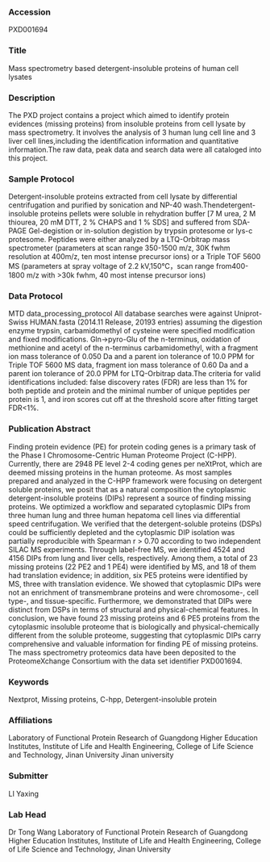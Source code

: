 ### Accession
PXD001694

### Title
Mass spectrometry based detergent-insoluble proteins of  human cell lysates

### Description
The PXD project contains a project which aimed to identify  protein evidences (missing proteins) from insoluble proteins from cell lysate by mass spectrometry. It  involves the analysis of 3 human lung cell line and 3 liver cell lines,including the identification information and quantitative information.The raw data, peak data and search data were all cataloged into this project.

### Sample Protocol
Detergent-insoluble proteins extracted from cell lysate by differential centrifugation and purified by sonication and NP-40 wash.Thendetergent-insoluble proteins pellets were soluble in rehydration buffer [7 M urea, 2 M thiourea, 20 mM DTT, 2 % CHAPS and 1 % SDS] and suffered from SDA-PAGE Gel-degistion or in-solution degistion by trypsin protesome or lys-c protesome.  Peptides were either analyzed by a LTQ-Orbitrap mass spectrometer (parameters at scan range 350-1500 m/z,  30K fwhm resolution at 400m/z, ten most intense precursor ions) or a Triple TOF 5600 MS (parameters at spray voltage of 2.2 kV,150℃，scan range from400-1800 m/z with >30k fwhm, 40  most intense precursor ions)

### Data Protocol
MTD data_processing_protocol All database searches were against Uniprot-Swiss HUMAN.fasta (2014.11 Release, 20193 entries) assuming the digestion enzyme trypsin, carbamidomethyl of cysteine were specified modification and fixed modifications. Gln->pyro-Glu of the n-terminus, oxidation of methionine and acetyl of the n-terminus carbamidomethyl, with a fragment ion mass tolerance of 0.050 Da and a parent ion tolerance of 10.0 PPM for Triple TOF 5600 MS data, fragment ion mass tolerance of 0.60 Da and a parent ion tolerance of 20.0 PPM for LTQ-Orbitrap data.The criteria for valid identifications included: false discovery rates (FDR) are less than 1% for both peptide and protein and the minimal number of unique peptides per protein is 1, and iron scores cut off at the threshold score after fitting target FDR<1%.

### Publication Abstract
Finding protein evidence (PE) for protein coding genes is a primary task of the Phase I Chromosome-Centric Human Proteome Project (C-HPP). Currently, there are 2948 PE level 2-4 coding genes per neXtProt, which are deemed missing proteins in the human proteome. As most samples prepared and analyzed in the C-HPP framework were focusing on detergent soluble proteins, we posit that as a natural composition the cytoplasmic detergent-insoluble proteins (DIPs) represent a source of finding missing proteins. We optimized a workflow and separated cytoplasmic DIPs from three human lung and three human hepatoma cell lines via differential speed centrifugation. We verified that the detergent-soluble proteins (DSPs) could be sufficiently depleted and the cytoplasmic DIP isolation was partially reproducible with Spearman r &gt; 0.70 according to two independent SILAC MS experiments. Through label-free MS, we identified 4524 and 4156 DIPs from lung and liver cells, respectively. Among them, a total of 23 missing proteins (22 PE2 and 1 PE4) were identified by MS, and 18 of them had translation evidence; in addition, six PE5 proteins were identified by MS, three with translation evidence. We showed that cytoplasmic DIPs were not an enrichment of transmembrane proteins and were chromosome-, cell type-, and tissue-specific. Furthermore, we demonstrated that DIPs were distinct from DSPs in terms of structural and physical-chemical features. In conclusion, we have found 23 missing proteins and 6 PE5 proteins from the cytoplasmic insoluble proteome that is biologically and physical-chemically different from the soluble proteome, suggesting that cytoplasmic DIPs carry comprehensive and valuable information for finding PE of missing proteins. The mass spectrometry proteomics data have been deposited to the ProteomeXchange Consortium with the data set identifier PXD001694.

### Keywords
Nextprot, Missing proteins, C-hpp, Detergent-insoluble protein

### Affiliations
Laboratory of Functional Protein Research of Guangdong Higher Education Institutes, Institute of Life and Health Engineering, College of Life Science and Technology, Jinan University
Jinan university

### Submitter
LI Yaxing

### Lab Head
Dr Tong Wang
Laboratory of Functional Protein Research of Guangdong Higher Education Institutes, Institute of Life and Health Engineering, College of Life Science and Technology, Jinan University


